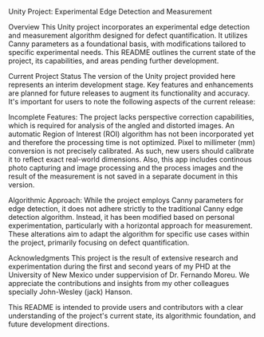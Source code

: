Unity Project: Experimental Edge Detection and Measurement

Overview
This Unity project incorporates an experimental edge detection and measurement algorithm designed for defect quantification. It utilizes Canny parameters as a foundational basis, with modifications tailored to specific experimental needs. This README outlines the current state of the project, its capabilities, and areas pending further development.

Current Project Status
The version of the Unity project provided here represents an interim development stage. Key features and enhancements are planned for future releases to augment its functionality and accuracy. It's important for users to note the following aspects of the current release:

Incomplete Features:
The project lacks perspective correction capabilities, which is required for analysis of the angled and distorted images.
An automatic Region of Interest (ROI) algorithm has not been incorporated yet and therefore the processing time is not optimized.
Pixel to millimeter (mm) conversion is not precisely calibrated. As such, new users should calibrate it to reflect exact real-world dimensions. 
Also, this app includes continous photo capturing and image processing and the process images and the result of the measurement is not saved in a separate document in this version.

Algorithmic Approach:
While the project employs Canny parameters for edge detection, it does not adhere strictly to the traditional Canny edge detection algorithm. Instead, it has been modified based on personal experimentation, particularly with a horizontal approach for measurement.
These alterations aim to adapt the algorithm for specific use cases within the project, primarily focusing on defect quantification.

Acknowledgments
This project is the result of extensive research and experimentation during the first and second years of my PHD at the University of New Mexico under suppervision of Dr. Fernando Moreu. We appreciate the contributions and insights from my other colleagues specially John-Wesley  (jack) Hanson.

This README is intended to provide users and contributors with a clear understanding of the project's current state, its algorithmic foundation, and future development directions.
